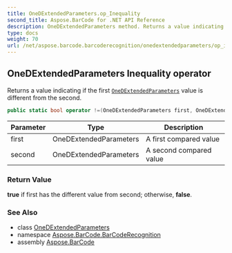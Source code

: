 ```yaml
---
title: OneDExtendedParameters.op_Inequality
second_title: Aspose.BarCode for .NET API Reference
description: OneDExtendedParameters method. Returns a value indicating if the first OneDExtendedParameters value is different from the second
type: docs
weight: 70
url: /net/aspose.barcode.barcoderecognition/onedextendedparameters/op_inequality/
---
```

## OneDExtendedParameters Inequality operator

Returns a value indicating if the first [`OneDExtendedParameters`](../) value is different from the second.

```csharp
public static bool operator !=(OneDExtendedParameters first, OneDExtendedParameters second)
```

| Parameter | Type | Description |
| --- | --- | --- |
| first | OneDExtendedParameters | A first compared value |
| second | OneDExtendedParameters | A second compared value |

### Return Value

**true** if first has the different value from second; otherwise, **false**.

### See Also

* class [OneDExtendedParameters](../)
* namespace [Aspose.BarCode.BarCodeRecognition](../../onedextendedparameters/)
* assembly [Aspose.BarCode](../../../)


